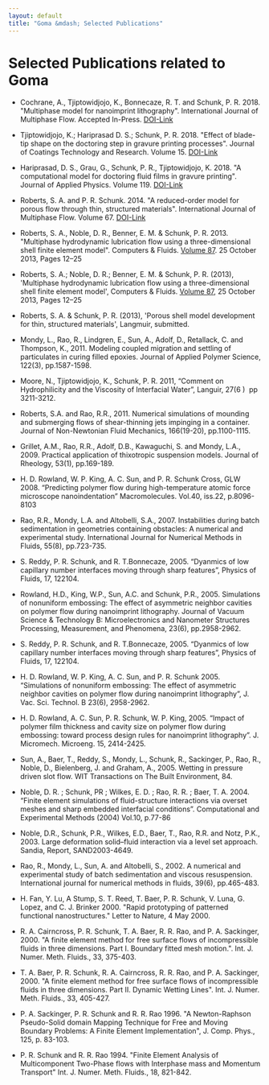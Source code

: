 ```yaml
---
layout: default
title: "Goma &mdash; Selected Publications"
---
```


# Selected Publications related to Goma

* Cochrane, A., Tjiptowidjojo, K., Bonnecaze, R. T. and Schunk, P. R. 2018. "Multiphase model for nanoimprint lithography". International Journal of Multiphase Flow. Accepted In-Press. [DOI-Link](https://doi.org/10.1016/j.ijmultiphaseflow.2018.03.014)

* Tjiptowidjojo, K.; Hariprasad D. S.; Schunk, P. R. 2018. "Effect of blade-tip shape on the doctoring step in gravure printing processes". Journal of Coatings Technology and Research. Volume 15. [DOI-Link](https://doi.org/10.1007/s11998-017-0029-0)

* Hariprasad, D. S., Grau, G., Schunk, P. R., Tjiptowidjojo, K. 2018. "A computational model for doctoring fluid films in gravure printing". Journal of Applied Physics. Volume 119. [DOI-Link](https://doi.org/10.1063/1.4945030)

* Roberts, S. A. and P. R. Schunk. 2014. "A reduced-order model for porous flow through thin, structured materials". International Journal of Multiphase Flow. Volume 67. [DOI-Link](https://doi.org/10.1016/j.ijmultiphaseflow.2014.07.013)

* Roberts, S. A., Noble, D. R., Benner, E. M. & Schunk, P. R. 2013. "Multiphase hydrodynamic lubrication flow using a three-dimensional shell finite element model". Computers & Fluids. [Volume 87](http://www.sciencedirect.com/science/journal/00457930/87/supp/C). 25 October 2013, Pages 12–25

* Roberts, S. A.; Noble, D. R.; Benner, E. M. & Schunk, P. R. (2013), 'Multiphase hydrodynamic lubrication flow using a three-dimensional shell finite element model', Computers & Fluids. [Volume 87](http://www.sciencedirect.com/science/journal/00457930/87/supp/C), 25 October 2013, Pages 12–25

* Roberts, S. A. & Schunk, P. R. (2013), 'Porous shell model development for thin, structured materials', Langmuir, submitted.

* Mondy, L., Rao, R., Lindgren, E., Sun, A., Adolf, D., Retallack, C. and Thompson, K., 2011. Modeling coupled migration and settling of particulates in curing filled epoxies. Journal of Applied Polymer Science, 122(3), pp.1587-1598.

* Moore, N., Tjiptowidjojo, K., Schunk, P. R.  2011, “Comment on Hydrophilicity and the Viscosity of Interfacial Water”, Languir,  27(6 )  pp 3211-3212.

* Roberts, S.A. and Rao, R.R., 2011. Numerical simulations of mounding and submerging flows of shear-thinning jets impinging in a container. Journal of Non-Newtonian Fluid Mechanics, 166(19-20), pp.1100-1115.

* Grillet, A.M., Rao, R.R., Adolf, D.B., Kawaguchi, S. and Mondy, L.A., 2009. Practical application of thixotropic suspension models. Journal of Rheology, 53(1), pp.169-189.

* H. D. Rowland, W. P. King, A. C. Sun, and P. R. Schunk  Cross, GLW 2008.  “Predicting polymer flow during high-temperature atomic force microscope nanoindentation” Macromolecules. Vol.40, iss.22, p.8096-8103

* Rao, R.R., Mondy, L.A. and Altobelli, S.A., 2007. Instabilities during batch sedimentation in geometries containing obstacles: A numerical and experimental study. International Journal for Numerical Methods in Fluids, 55(8), pp.723-735.

* S. Reddy, P. R. Schunk, and R. T.Bonnecaze, 2005.  “Dyanmics of low capillary number interfaces moving through sharp features”, Physics of Fluids, 17, 122104.

* Rowland, H.D., King, W.P., Sun, A.C. and Schunk, P.R., 2005. Simulations of nonuniform embossing: The effect of asymmetric neighbor cavities on polymer flow during nanoimprint lithography. Journal of Vacuum Science & Technology B: Microelectronics and Nanometer Structures Processing, Measurement, and Phenomena, 23(6), pp.2958-2962.

* S. Reddy, P. R. Schunk, and R. T.Bonnecaze, 2005.  “Dyanmics of low capillary number interfaces moving through sharp features”, Physics of Fluids, 17, 122104.

* H. D. Rowland, W. P. King, A. C. Sun, and P. R. Schunk 2005. “Simulations of nonuniform embossing: The effect of asymmetric neighbor cavities on polymer flow during nanoimprint lithography”, J. Vac. Sci. Technol. B 23(6), 2958-2962. 

* H. D. Rowland, A. C. Sun, P. R. Schunk, W. P. King, 2005.  “Impact of polymer film thickness and cavity size on polymer flow during embossing: toward process design rules for nanoimprint lithography”. J. Micromech. Microeng.  15, 2414-2425. 

* Sun, A., Baer, T., Reddy, S., Mondy, L., Schunk, R., Sackinger, P., Rao, R., Noble, D., Bielenberg, J. and Graham, A., 2005. Wetting in pressure driven slot flow. WIT Transactions on The Built Environment, 84.

* Noble, D. R.  ; Schunk, PR ; Wilkes, E. D.  ; Rao, R. R.  ; Baer, T. A. 2004. “Finite element simulations of fluid-structure interactions via overset meshes and sharp embedded interfacial conditions”. Computational and Experimental Methods (2004) Vol.10, p.77-86

* Noble, D.R., Schunk, P.R., Wilkes, E.D., Baer, T., Rao, R.R. and Notz, P.K., 2003. Large deformation solid–fluid interaction via a level set approach. Sandia, Report, SAND2003-4649.

* Rao, R., Mondy, L., Sun, A. and Altobelli, S., 2002. A numerical and experimental study of batch sedimentation and viscous resuspension. International journal for numerical methods in fluids, 39(6), pp.465-483.

* H. Fan, Y. Lu, A Stump, S. T. Reed, T. Baer, P. R. Schunk, V. Luna, G. Lopez, and C. J. Brinker 2000. "Rapid prototyping of patterned functional nanostructures."   Letter to Nature, 4 May 2000. 

* R. A. Cairncross, P. R. Schunk, T. A. Baer, R. R. Rao, and P. A. Sackinger, 2000. "A finite element method for free surface flows of incompressible fluids in three dimensions. Part I. Boundary fitted mesh motion.". Int. J. Numer. Meth. Fluids., 33, 375-403.

* T. A. Baer, P. R. Schunk,  R. A. Cairncross, R. R. Rao, and P. A. Sackinger, 2000. "A finite element method for free surface flows of incompressible fluids in three dimensions. Part II. Dynamic Wetting Lines". Int. J. Numer. Meth. Fluids., 33, 405-427.

* P. A. Sackinger, P. R. Schunk and R. R. Rao 1996. "A Newton-Raphson Pseudo-Solid domain Mapping Technique for Free and Moving Boundary Problems: A Finite Element Implementation", J. Comp. Phys., 125, p. 83-103.

* P. R. Schunk and R. R. Rao 1994. "Finite Element Analysis of Multicomponent Two-Phase flows with Inter­phase mass and Momentum Transport" Int. J. Numer. Meth. Fluids., 18, 821-842.
